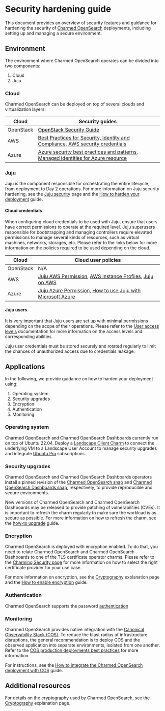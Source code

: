 # Security hardening guide

This document provides an overview of security features and guidance for hardening the security of [Charmed OpenSearch](https://charmhub.io/opensearch) deployments, including setting up and managing a secure environment.

## Environment

The environment where Charmed OpenSearch operates can be divided into two components:

1. Cloud
2. Juju

### Cloud

Charmed OpenSearch can be deployed on top of several clouds and virtualization layers:

|Cloud|Security guides|
| --- | --- |
|OpenStack|[OpenStack Security Guide](https://docs.openstack.org/security-guide/)|
|AWS|[Best Practices for Security, Identity and Compliance](https://aws.amazon.com/architecture/security-identity-compliance), [AWS security credentials](https://docs.aws.amazon.com/IAM/latest/UserGuide/security-creds.html#access-keys-and-secret-access-keys)|
|Azure|[Azure security best practices and patterns](https://learn.microsoft.com/en-us/azure/security/fundamentals/best-practices-and-patterns), [Managed identities for Azure resource](https://learn.microsoft.com/en-us/entra/identity/managed-identities-azure-resources/)|

### Juju

Juju is the component responsible for orchestrating the entire lifecycle, from deployment to Day 2 operations. For more information on Juju security hardening, see the [Juju security](https://documentation.ubuntu.com/juju/latest/explanation/juju-security/index.html) page and the [How to harden your deployment](https://documentation.ubuntu.com/juju/latest/howto/manage-your-juju-deployment/harden-your-juju-deployment/) guide.

#### Cloud credentials

When configuring cloud credentials to be used with Juju, ensure that users have correct permissions to operate at the required level. Juju superusers responsible for bootstrapping and managing controllers require elevated permissions to manage several kinds of resources, such as virtual machines, networks, storages, etc. Please refer to the links below for more information on the policies required to be used depending on the cloud.

|Cloud|Cloud user policies|
| --- | --- |
|OpenStack|N/A|
|AWS|[Juju AWS Permission](https://discourse.charmhub.io/t/juju-aws-permissions/5307), [AWS Instance Profiles](https://discourse.charmhub.io/t/using-aws-instance-profiles-with-juju-2-9/5185), [Juju on AWS](https://juju.is/docs/juju/amazon-ec2)|
|Azure|[Juju Azure Permission](https://juju.is/docs/juju/microsoft-azure), [How to use Juju with Microsoft Azure](https://discourse.charmhub.io/t/how-to-use-juju-with-microsoft-azure/15219)|

#### Juju users

It is very important that Juju users are set up with minimal permissions depending on the scope of their operations. Please refer to the [User access levels](https://juju.is/docs/juju/user-permissions) documentation for more information on the access levels and corresponding abilities.

Juju user credentials must be stored securely and rotated regularly to limit the chances of unauthorized access due to credentials leakage.

## Applications

In the following, we provide guidance on how to harden your deployment using:

1. Operating system
2. Security upgrades
3. Encryption
4. Authentication
5. Monitoring

### Operating system

Charmed OpenSearch and Charmed OpenSearch Dashboards currently run on top of Ubuntu 22.04. Deploy a [Landscape Client Charm](https://charmhub.io/landscape-client?) to connect the underlying VM to a Landscape User Account to manage security upgrades and integrate [Ubuntu Pro](https://ubuntu.com/pro) subscriptions.

### Security upgrades

Charmed OpenSearch and Charmed OpenSearch Dashboards operators install a pinned revision of the [Charmed OpenSearch snap](https://snapcraft.io/opensearch) and [Charmed OpenSearch Dashboards snap](https://snapcraft.io/opensearch-dashboards), respectively, to provide reproducible and secure environments.

New versions of Charmed OpenSearch and Charmed OpenSearch Dashboards may be released to provide patching of vulnerabilities (CVEs). It is important to refresh the charm regularly to make sure the workload is as secure as possible. For more information on how to refresh the charm, see the [how-to upgrade](https://charmhub.io/opensearch/docs/h-minor-upgrade) guide.

### Encryption

Charmed OpenSearch is deployed with encryption enabled. To do that, you need to relate Charmed OpenSearch and Charmed OpenSearch Dashboards to one of the TLS certificate operator charms. Please refer to the [Charming Security page](https://charmhub.io/topics/security-with-x-509-certificates) for more information on how to select the right certificate provider for your use case.

For more information on encryption, see the [Cryptography](https://discourse.charmhub.io/t/charmed-opensearch-explanation-cryptography/17243) explanation page and the [How to enable encryption](https://charmhub.io/opensearch/docs/h-enable-tls) guide.

### Authentication

Charmed OpenSearch supports the password [authentication](https://charmhub.io/opensearch/docs/t-passwords)

### Monitoring

Charmed OpenSearch provides native integration with the [Canonical Observability Stack (COS)](https://charmhub.io/topics/canonical-observability-stack). To reduce the blast radius of infrastructure disruptions, the general recommendation is to deploy COS and the observed application into separate environments, isolated from one another. Refer to the [COS production deployments best practices](https://charmhub.io/topics/canonical-observability-stack/reference/best-practices) for more information.

For instructions, see the [How to integrate the Charmed OpenSearch deployment with COS](https://charmhub.io/opensearch/docs/h-monitoring) guide.

## Additional resources

For details on the cryptography used by Charmed OpenSearch, see the [Cryptography](https://discourse.charmhub.io/t/charmed-opensearch-explanation-cryptography/17243) explanation page.
